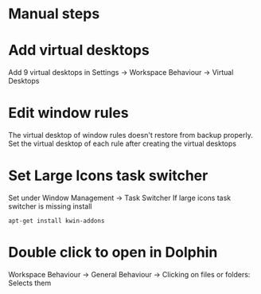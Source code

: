 # Manual steps
# Add virtual desktops
Add 9 virtual desktops in Settings -> Workspace Behaviour -> Virtual Desktops

# Edit window rules
The virtual desktop of window rules doesn't restore from backup properly. Set the virtual desktop of each rule after creating the virtual desktops

# Set Large Icons task switcher
Set under Window Management -> Task Switcher
If large icons task switcher is missing install
```
apt-get install kwin-addons
```
# Double click to open in Dolphin
Workspace Behaviour -> General Behaviour -> Clicking on files or folders: Selects them
